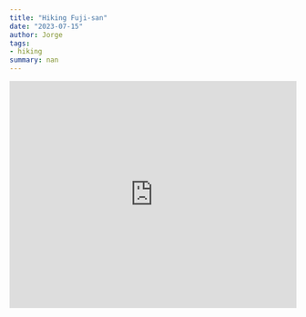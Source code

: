 ```yaml
---
title: "Hiking Fuji-san"
date: "2023-07-15"
author: Jorge
tags:
- hiking
summary: nan
---
```


<iframe className="alltrails" src="https://www.alltrails.com/widget/recording/afternoon-hike-999600e-29?scrollZoom=false" width="100%" height="400" frameborder="0" scrolling="no" marginheight="0" marginwidth="0" title="AllTrails: Trail Guides and Maps for Hiking, Camping, and Running"></iframe>